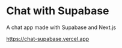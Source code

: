 # Chat with Supabase

A chat app made with Supabase and Next.js

<https://chat-supabase.vercel.app>

